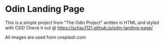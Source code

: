 # Odin Landing Page
This is a simple project from "The Odin Project" written in HTML and styled with CSS!
Check it out @ https://schau1121.github.io/odin-landing-page/

All images are used from unsplash.com
